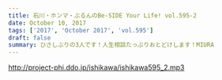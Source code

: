 ```yaml
---
title: 石川・ホンマ・ぶるんのBe-SIDE Your Life! vol.595-2
date: October 10, 2017
tags: ['2017', 'October 2017', 'vol.595']
draft: false
summary: ひさしぶりの3人です！人生相談たっぷりおとどけします！MIURA
---
```


http://project-phi.ddo.jp/ishikawa/ishikawa595_2.mp3
